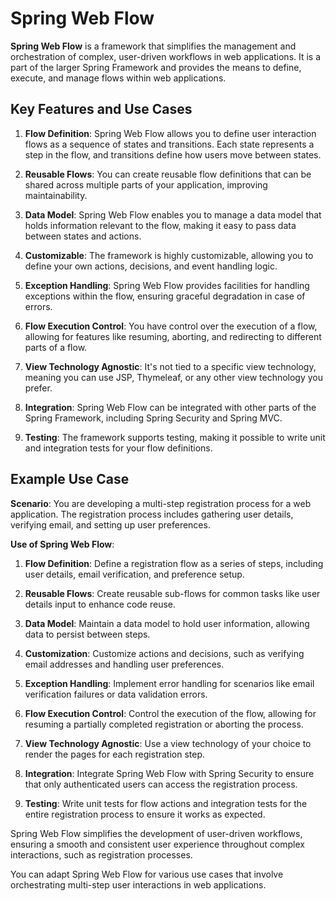 # Spring Web Flow

**Spring Web Flow** is a framework that simplifies the management and orchestration of complex, user-driven workflows in web applications. It is a part of the larger Spring Framework and provides the means to define, execute, and manage flows within web applications.

## Key Features and Use Cases

1. **Flow Definition**: Spring Web Flow allows you to define user interaction flows as a sequence of states and transitions. Each state represents a step in the flow, and transitions define how users move between states.

2. **Reusable Flows**: You can create reusable flow definitions that can be shared across multiple parts of your application, improving maintainability.

3. **Data Model**: Spring Web Flow enables you to manage a data model that holds information relevant to the flow, making it easy to pass data between states and actions.

4. **Customizable**: The framework is highly customizable, allowing you to define your own actions, decisions, and event handling logic.

5. **Exception Handling**: Spring Web Flow provides facilities for handling exceptions within the flow, ensuring graceful degradation in case of errors.

6. **Flow Execution Control**: You have control over the execution of a flow, allowing for features like resuming, aborting, and redirecting to different parts of a flow.

7. **View Technology Agnostic**: It's not tied to a specific view technology, meaning you can use JSP, Thymeleaf, or any other view technology you prefer.

8. **Integration**: Spring Web Flow can be integrated with other parts of the Spring Framework, including Spring Security and Spring MVC.

9. **Testing**: The framework supports testing, making it possible to write unit and integration tests for your flow definitions.

## Example Use Case

**Scenario**: You are developing a multi-step registration process for a web application. The registration process includes gathering user details, verifying email, and setting up user preferences.

**Use of Spring Web Flow**:

1. **Flow Definition**: Define a registration flow as a series of steps, including user details, email verification, and preference setup.

2. **Reusable Flows**: Create reusable sub-flows for common tasks like user details input to enhance code reuse.

3. **Data Model**: Maintain a data model to hold user information, allowing data to persist between steps.

4. **Customization**: Customize actions and decisions, such as verifying email addresses and handling user preferences.

5. **Exception Handling**: Implement error handling for scenarios like email verification failures or data validation errors.

6. **Flow Execution Control**: Control the execution of the flow, allowing for resuming a partially completed registration or aborting the process.

7. **View Technology Agnostic**: Use a view technology of your choice to render the pages for each registration step.

8. **Integration**: Integrate Spring Web Flow with Spring Security to ensure that only authenticated users can access the registration process.

9. **Testing**: Write unit tests for flow actions and integration tests for the entire registration process to ensure it works as expected.

Spring Web Flow simplifies the development of user-driven workflows, ensuring a smooth and consistent user experience throughout complex interactions, such as registration processes.

You can adapt Spring Web Flow for various use cases that involve orchestrating multi-step user interactions in web applications.
